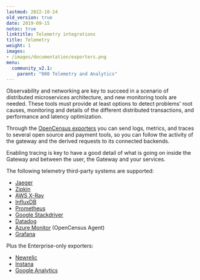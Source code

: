 ```yaml
---
lastmod: 2022-10-24
old_version: true
date: 2019-09-15
notoc: true
linktitle: Telemetry integrations
title: Telemetry
weight: 1
images:
- /images/documentation/exporters.png
menu:
  community_v2.1:
    parent: "080 Telemetry and Analytics"
---
```

Observability and networking are key to succeed in a scenario of distributed microservices architecture, and new monitoring tools are needed. These tools must provide at least options to detect problems' root causes, monitoring and details of the different distributed transactions, and performance and latency optimization.

Through the [OpenCensus exporters](/docs/v2.1/telemetry/opencensus/) you can send logs, metrics, and traces to several open source and payment tools, so you can follow the activity of the gateway and the derived requests to its connected backends.

Enabling tracing is key to have a good detail of what is going on inside the Gateway and between the user, the Gateway and your services.

The following telemetry third-party systems are supported:

- [Jaeger](/docs/v2.1/telemetry/jaeger/)
- [Zipkin](/docs/v2.1/telemetry/zipkin/)
- [AWS X-Ray](/docs/v2.1/telemetry/xray/)
- [InfluxDB](/docs/v2.1/telemetry/influxdb/)
- [Prometheus](/docs/v2.1/telemetry/prometheus/)
- [Google Stackdriver](/docs/v2.1/telemetry/stackdriver/)
- [Datadog](/docs/v2.1/telemetry/datadog/)
- [Azure Monitor](/docs/v2.1/telemetry/opencensus/) (OpenCensus Agent)
- [Grafana](/docs/v2.1/telemetry/grafana/)

Plus the Enterprise-only exporters:

- [Newrelic](/docs/enterprise/v2.1/telemetry/newrelic/)
- [Instana](/docs/enterprise/v2.1/telemetry/instana/)
- [Google Analytics](/docs/enterprise/v2.1/telemetry/google-analytics/)
